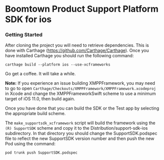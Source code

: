 # Boomtown Product Support Platform SDK for ios

### Getting Started

After cloning the project you will need to retrieve dependencies. This is done with Carthage (https://github.com/Carthage/Carthage). Once you have installed Carthage you should run the following command:

```
carthage build --platform ios --use-xcframeworks
```

Go get a coffee. It will take a while.

**Note:** If you experience an issue building XMPPFramework, you may need to go to open `Carthage/Checkouts/XMPPFramework/XMPPFramework.xcodeproj` in Xcode and change the XMPPFrameworkSwift scheme to use a minimum target of iOS 11.0, then build again.

Once you have done that you can build the SDK or the Test app by selecting the appropriate build scheme.

The  `make_supportsdk_xcframework` script will build the framework using the `(R) SupportSDK` scheme and copy it to the Distribution/support-sdk-ios subdirectory. In that directory you should change the SupportSDK.podspec file to reflect the new SupportSDK version number and then push the new Pod using the command:

```
pod trunk push SupportSDK.podspec
```
